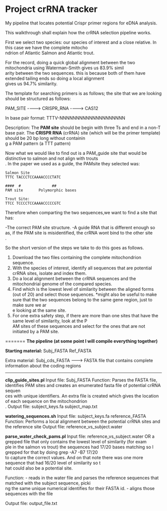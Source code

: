 # Project crRNA tracker
My pipeline that locates potential Crispr primer regions for eDNA analysis. 

This walkthrough shall explain how the crRNA selection pipeline works.

First we select two species: our species of interest and a close relative. In this case we have the complete mitocho\
ndrion of Atlantic Salmon and Atlantic trout.

For the record, doing a quick global alignment between the two mitochondria using Waterman-Smith gives us 83.9% simil\
arity between the two sequences. this is because both of them have extended tailing ends so doing a local alignment \
gives us 94.7% similarity.

The template for searching primers is as follows; the site that we are looking should be structured as follows:


PAM_SITE ----> CRISPR_RNA ----> CAS12

In base pair format: TTTV-NNNNNNNNNNNNNNNNNNNN

Description: The **PAM site** should be begin with three Ts and end in a non-T base pair.
             The **CRISPR RNA** (crRNA) site  (which will be the primer template) should be 20 bp long without containin\
g a PAM pattern (a TTT pattern)

Now what we would like to find out is a PAM_guide site that would be distinctive to salmon and not align with trouts\
. In the paper we used as a guide, the PAMsite they selected was:

    Salmon Site
    TTTC TACCCTCCAAAACCCCTATC

    ####  #              ##
    PAM site       Polymorphic bases

    Trout Site:
    TTCC TCCCCTCCAAAACCCCCGTC

Therefore when comparting the two sequences,we want to find a site that has:

-The correct PAM site structure.
-A guide RNA that is different enough so as, if the PAM site is misidentified, the crRNA wont bind to the other site\
.

So the short version of the steps we take to do this goes as follows.

1. Download the two files containing the complete mitochondrion sequence.
2. With the species of interest, identify all sequences that are potential crRNA sites, isolate and index them.
3. Do a local alignment between the crRNA sequences and the mitochondrial genome of the compared species.
4. Find which is the lowest level of similarity between the aligned forms (out of 20) and select those sequences.
   *might also be useful to make sure that the two sequences belong to the same gene region, just to make sure we ar\
e looking at the same site.
5. For one extra safety step, if there are more than one sites that have the same level of similarity, look at the P\
AM sites of these sequences and select for the ones that are not initiated by a PAM site.

=======
**The pipeline (at some point I will compile everything together)**

**Starting material:**
Subj_FASTA
Ref_FASTA

Extra material:
Subj_cds_FASTA ---> FASTA file that contains complete information about the coding regions

----

**clip_guide_sites.pl**
Input file: Subj_FASTA
Function: Parses the FASTA file, identifies PAM sites and creates an enumerated fasta file of potential crRNA sequen\
ces with unique identifiers. An extra file is created which gives the location of each sequence on the mitochondrion\
.
Output file: subject_keys.fa
             subject_map.txt

**watering_sequences.sh**
Input file: subject_keys.fa
            reference_FASTA
Function: Performs a local alignment between the potential crRNA sites and the reference site
Output file: reference_vs_subject.water

**parse_water_check_pams.pl**
Input file: reference_vs_subject.water OR a grepped file that only contains the lowest level of similarity (for exam\
ple in the salmon vs trout) the sequences had 17/20 bases matching so I grepped for that by doing grep -A7 -B7 17/20\
 to capture the correct values. And on that note there was one more sequence that had 16/20 level of similarity so t\
hat could also be a potential site.

Function: - reads in the water file and parses the reference sequences that matched with the subject sequence, picki\
ng the same unique numerical identifies for their FASTA id.
          - aligns those sequences with the file

Output file: output_file.txt


